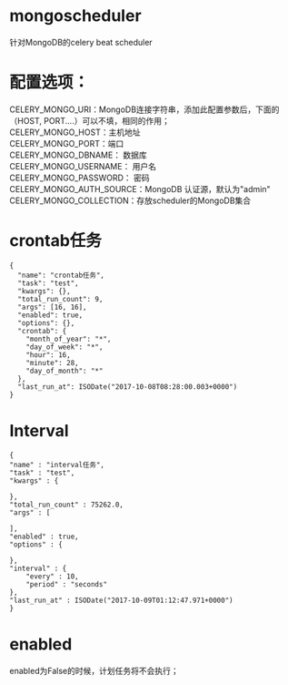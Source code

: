 # mongoscheduler


针对MongoDB的celery beat scheduler

# 配置选项：  
CELERY_MONGO_URI：MongoDB连接字符串，添加此配置参数后，下面的（HOST, PORT....）可以不填，相同的作用；  
CELERY_MONGO_HOST：主机地址  
CELERY_MONGO_PORT：端口  
CELERY_MONGO_DBNAME： 数据库  
CELERY_MONGO_USERNAME： 用户名  
CELERY_MONGO_PASSWORD： 密码  
CELERY_MONGO_AUTH_SOURCE：MongoDB 认证源，默认为"admin"  
CELERY_MONGO_COLLECTION：存放scheduler的MongoDB集合  
 


# crontab任务

    {
      "name": "crontab任务",
      "task": "test",
      "kwargs": {},
      "total_run_count": 9,
      "args": [16, 16],
      "enabled": true,
      "options": {},
      "crontab": {
        "month_of_year": "*",
        "day_of_week": "*",
        "hour": 16,
        "minute": 28,
        "day_of_month": "*"
      },
      "last_run_at": ISODate("2017-10-08T08:28:00.003+0000")
    }


# Interval

    { 
    "name" : "interval任务", 
    "task" : "test", 
    "kwargs" : {

    }, 
    "total_run_count" : 75262.0, 
    "args" : [

    ], 
    "enabled" : true, 
    "options" : {

    }, 
    "interval" : {
        "every" : 10, 
        "period" : "seconds"
    }, 
    "last_run_at" : ISODate("2017-10-09T01:12:47.971+0000")
    }


# enabled  
  
enabled为False的时候，计划任务将不会执行；
